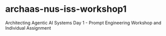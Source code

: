 # archaas-nus-iss-workshop1
Architecting Agentic AI Systems Day 1 - Prompt Engineering Workshop and Individual Assignment
